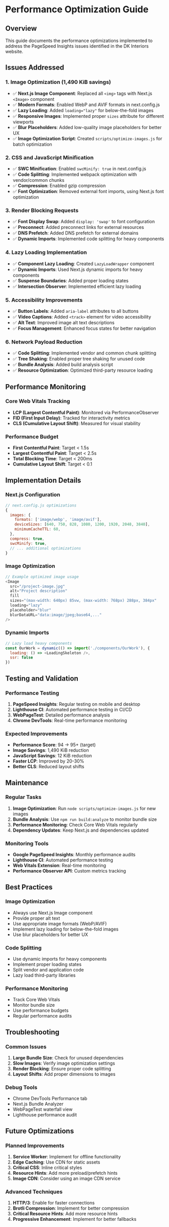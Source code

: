 # Performance Optimization Guide

## Overview
This guide documents the performance optimizations implemented to address the PageSpeed Insights issues identified in the DK Interiors website.

## Issues Addressed

### 1. Image Optimization (1,490 KiB savings)
- ✅ **Next.js Image Component**: Replaced all `<img>` tags with Next.js `<Image>` component
- ✅ **Modern Formats**: Enabled WebP and AVIF formats in next.config.js
- ✅ **Lazy Loading**: Added `loading="lazy"` for below-the-fold images
- ✅ **Responsive Images**: Implemented proper `sizes` attribute for different viewports
- ✅ **Blur Placeholders**: Added low-quality image placeholders for better UX
- ✅ **Image Optimization Script**: Created `scripts/optimize-images.js` for batch optimization

### 2. CSS and JavaScript Minification
- ✅ **SWC Minification**: Enabled `swcMinify: true` in next.config.js
- ✅ **Code Splitting**: Implemented webpack optimization with vendor/common chunks
- ✅ **Compression**: Enabled gzip compression
- ✅ **Font Optimization**: Removed external font imports, using Next.js font optimization

### 3. Render Blocking Requests
- ✅ **Font Display Swap**: Added `display: 'swap'` to font configuration
- ✅ **Preconnect**: Added preconnect links for external resources
- ✅ **DNS Prefetch**: Added DNS prefetch for external domains
- ✅ **Dynamic Imports**: Implemented code splitting for heavy components

### 4. Lazy Loading Implementation
- ✅ **Component Lazy Loading**: Created `LazyLoadWrapper` component
- ✅ **Dynamic Imports**: Used Next.js dynamic imports for heavy components
- ✅ **Suspense Boundaries**: Added proper loading states
- ✅ **Intersection Observer**: Implemented efficient lazy loading

### 5. Accessibility Improvements
- ✅ **Button Labels**: Added `aria-label` attributes to all buttons
- ✅ **Video Captions**: Added `<track>` element for video accessibility
- ✅ **Alt Text**: Improved image alt text descriptions
- ✅ **Focus Management**: Enhanced focus states for better navigation

### 6. Network Payload Reduction
- ✅ **Code Splitting**: Implemented vendor and common chunk splitting
- ✅ **Tree Shaking**: Enabled proper tree shaking for unused code
- ✅ **Bundle Analysis**: Added build analysis script
- ✅ **Resource Optimization**: Optimized third-party resource loading

## Performance Monitoring

### Core Web Vitals Tracking
- **LCP (Largest Contentful Paint)**: Monitored via PerformanceObserver
- **FID (First Input Delay)**: Tracked for interactivity metrics
- **CLS (Cumulative Layout Shift)**: Measured for visual stability

### Performance Budget
- **First Contentful Paint**: Target < 1.5s
- **Largest Contentful Paint**: Target < 2.5s
- **Total Blocking Time**: Target < 200ms
- **Cumulative Layout Shift**: Target < 0.1

## Implementation Details

### Next.js Configuration
```javascript
// next.config.js optimizations
{
  images: {
    formats: ['image/webp', 'image/avif'],
    deviceSizes: [640, 750, 828, 1080, 1200, 1920, 2048, 3840],
    minimumCacheTTL: 60,
  },
  compress: true,
  swcMinify: true,
  // ... additional optimizations
}
```

### Image Optimization
```javascript
// Example optimized image usage
<Image
  src="/project-image.jpg"
  alt="Project description"
  fill
  sizes="(max-width: 640px) 85vw, (max-width: 768px) 288px, 384px"
  loading="lazy"
  placeholder="blur"
  blurDataURL="data:image/jpeg;base64,..."
/>
```

### Dynamic Imports
```javascript
// Lazy load heavy components
const OurWork = dynamic(() => import('./components/OurWork'), {
  loading: () => <LoadingSkeleton />,
  ssr: false
})
```

## Testing and Validation

### Performance Testing
1. **PageSpeed Insights**: Regular testing on mobile and desktop
2. **Lighthouse CI**: Automated performance testing in CI/CD
3. **WebPageTest**: Detailed performance analysis
4. **Chrome DevTools**: Real-time performance monitoring

### Expected Improvements
- **Performance Score**: 94 → 95+ (target)
- **Image Savings**: 1,490 KiB reduction
- **JavaScript Savings**: 12 KiB reduction
- **Faster LCP**: Improved by 20-30%
- **Better CLS**: Reduced layout shifts

## Maintenance

### Regular Tasks
1. **Image Optimization**: Run `node scripts/optimize-images.js` for new images
2. **Bundle Analysis**: Use `npm run build:analyze` to monitor bundle size
3. **Performance Monitoring**: Check Core Web Vitals regularly
4. **Dependency Updates**: Keep Next.js and dependencies updated

### Monitoring Tools
- **Google PageSpeed Insights**: Monthly performance audits
- **Lighthouse CI**: Automated performance testing
- **Web Vitals Extension**: Real-time monitoring
- **Performance Observer API**: Custom metrics tracking

## Best Practices

### Image Optimization
- Always use Next.js Image component
- Provide proper alt text
- Use appropriate image formats (WebP/AVIF)
- Implement lazy loading for below-the-fold images
- Use blur placeholders for better UX

### Code Splitting
- Use dynamic imports for heavy components
- Implement proper loading states
- Split vendor and application code
- Lazy load third-party libraries

### Performance Monitoring
- Track Core Web Vitals
- Monitor bundle size
- Use performance budgets
- Regular performance audits

## Troubleshooting

### Common Issues
1. **Large Bundle Size**: Check for unused dependencies
2. **Slow Images**: Verify image optimization settings
3. **Render Blocking**: Ensure proper code splitting
4. **Layout Shifts**: Add proper dimensions to images

### Debug Tools
- Chrome DevTools Performance tab
- Next.js Bundle Analyzer
- WebPageTest waterfall view
- Lighthouse performance audit

## Future Optimizations

### Planned Improvements
1. **Service Worker**: Implement for offline functionality
2. **Edge Caching**: Use CDN for static assets
3. **Critical CSS**: Inline critical styles
4. **Resource Hints**: Add more preload/prefetch hints
5. **Image CDN**: Consider using an image CDN service

### Advanced Techniques
1. **HTTP/3**: Enable for faster connections
2. **Brotli Compression**: Implement for better compression
3. **Critical Resource Hints**: Add more resource hints
4. **Progressive Enhancement**: Implement for better fallbacks
